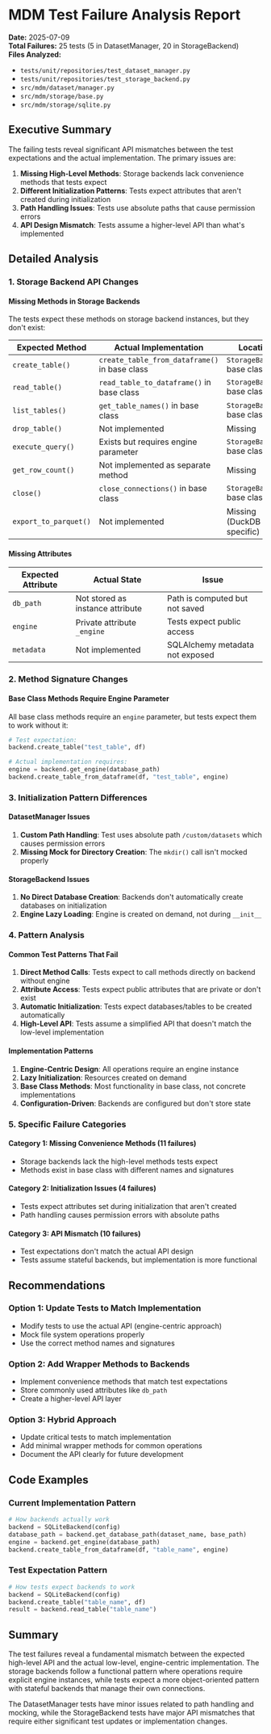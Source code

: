 # MDM Test Failure Analysis Report

**Date:** 2025-07-09  
**Total Failures:** 25 tests (5 in DatasetManager, 20 in StorageBackend)  
**Files Analyzed:**
- `tests/unit/repositories/test_dataset_manager.py`
- `tests/unit/repositories/test_storage_backend.py`
- `src/mdm/dataset/manager.py`
- `src/mdm/storage/base.py`
- `src/mdm/storage/sqlite.py`

## Executive Summary

The failing tests reveal significant API mismatches between the test expectations and the actual implementation. The primary issues are:

1. **Missing High-Level Methods**: Storage backends lack convenience methods that tests expect
2. **Different Initialization Patterns**: Tests expect attributes that aren't created during initialization
3. **Path Handling Issues**: Tests use absolute paths that cause permission errors
4. **API Design Mismatch**: Tests assume a higher-level API than what's implemented

## Detailed Analysis

### 1. Storage Backend API Changes

#### Missing Methods in Storage Backends

The tests expect these methods on storage backend instances, but they don't exist:

| Expected Method | Actual Implementation | Location |
|----------------|----------------------|----------|
| `create_table()` | `create_table_from_dataframe()` in base class | `StorageBackend` base class |
| `read_table()` | `read_table_to_dataframe()` in base class | `StorageBackend` base class |
| `list_tables()` | `get_table_names()` in base class | `StorageBackend` base class |
| `drop_table()` | Not implemented | Missing |
| `execute_query()` | Exists but requires engine parameter | `StorageBackend` base class |
| `get_row_count()` | Not implemented as separate method | Missing |
| `close()` | `close_connections()` in base class | `StorageBackend` base class |
| `export_to_parquet()` | Not implemented | Missing (DuckDB specific) |

#### Missing Attributes

| Expected Attribute | Actual State | Issue |
|-------------------|--------------|-------|
| `db_path` | Not stored as instance attribute | Path is computed but not saved |
| `engine` | Private attribute `_engine` | Tests expect public access |
| `metadata` | Not implemented | SQLAlchemy metadata not exposed |

### 2. Method Signature Changes

#### Base Class Methods Require Engine Parameter

All base class methods require an `engine` parameter, but tests expect them to work without it:

```python
# Test expectation:
backend.create_table("test_table", df)

# Actual implementation requires:
engine = backend.get_engine(database_path)
backend.create_table_from_dataframe(df, "test_table", engine)
```

### 3. Initialization Pattern Differences

#### DatasetManager Issues

1. **Custom Path Handling**: Test uses absolute path `/custom/datasets` which causes permission errors
2. **Missing Mock for Directory Creation**: The `mkdir()` call isn't mocked properly

#### StorageBackend Issues

1. **No Direct Database Creation**: Backends don't automatically create databases on initialization
2. **Engine Lazy Loading**: Engine is created on demand, not during `__init__`

### 4. Pattern Analysis

#### Common Test Patterns That Fail

1. **Direct Method Calls**: Tests expect to call methods directly on backend without engine
2. **Attribute Access**: Tests expect public attributes that are private or don't exist
3. **Automatic Initialization**: Tests expect databases/tables to be created automatically
4. **High-Level API**: Tests assume a simplified API that doesn't match the low-level implementation

#### Implementation Patterns

1. **Engine-Centric Design**: All operations require an engine instance
2. **Lazy Initialization**: Resources created on demand
3. **Base Class Methods**: Most functionality in base class, not concrete implementations
4. **Configuration-Driven**: Backends are configured but don't store state

### 5. Specific Failure Categories

#### Category 1: Missing Convenience Methods (11 failures)
- Storage backends lack the high-level methods tests expect
- Methods exist in base class with different names and signatures

#### Category 2: Initialization Issues (4 failures)
- Tests expect attributes set during initialization that aren't created
- Path handling causes permission errors with absolute paths

#### Category 3: API Mismatch (10 failures)
- Test expectations don't match the actual API design
- Tests assume stateful backends, but implementation is more functional

## Recommendations

### Option 1: Update Tests to Match Implementation
- Modify tests to use the actual API (engine-centric approach)
- Mock file system operations properly
- Use the correct method names and signatures

### Option 2: Add Wrapper Methods to Backends
- Implement convenience methods that match test expectations
- Store commonly used attributes like `db_path`
- Create a higher-level API layer

### Option 3: Hybrid Approach
- Update critical tests to match implementation
- Add minimal wrapper methods for common operations
- Document the API clearly for future development

## Code Examples

### Current Implementation Pattern
```python
# How backends actually work
backend = SQLiteBackend(config)
database_path = backend.get_database_path(dataset_name, base_path)
engine = backend.get_engine(database_path)
backend.create_table_from_dataframe(df, "table_name", engine)
```

### Test Expectation Pattern
```python
# How tests expect backends to work
backend = SQLiteBackend(config)
backend.create_table("table_name", df)
result = backend.read_table("table_name")
```

## Summary

The test failures reveal a fundamental mismatch between the expected high-level API and the actual low-level, engine-centric implementation. The storage backends follow a functional pattern where operations require explicit engine instances, while tests expect a more object-oriented pattern with stateful backends that manage their own connections.

The DatasetManager tests have minor issues related to path handling and mocking, while the StorageBackend tests have major API mismatches that require either significant test updates or implementation changes.